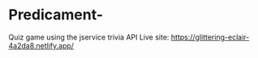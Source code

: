 # Predicament-
Quiz game using the jservice trivia API
Live site:
https://glittering-eclair-4a2da8.netlify.app/

